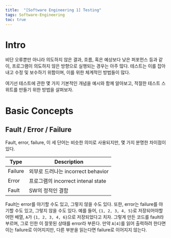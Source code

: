```yaml
---
title:  "[Software Engineering 1] Testing"
tags: Software-Engineering
toc: true
---
```


# Intro
비단 오류뿐만 아니라 의도하지 않은 결과, 흐름, 혹은 예상보다 낮은 퍼포먼스 등과 같이, 프로그램이 의도하지 않은 방향으로 실행되는 경우는 아주 많다. 테스트는 이를 잡아내고 수정 및 보수하기 위함이며, 이를 위한 체계적인 방법들이 많다. 

여기선 테스트에 관한 몇 가지 기본적인 개념을 예시와 함께 알아보고, 적절한 테스트 스위트를 만들기 위한 방법을 살펴보자.


# Basic Concepts
## Fault / Error / Failure
Fault, error, failure, 이 세 단어는 비슷한 의미로 사용되지만, 몇 가지 분명한 차이점이 있다. 

Type | Description
---|---
Failure | 외부로 드러나는 incorrect behavior
Error | 프로그램의 incorrect intenal state 
Fault | SW의 정적인 결함

Fault는 error를 야기할 수도 있고, 그렇지 않을 수도 있다. 또한, error는 failure를 야기할 수도 있고, 그렇지 않을 수도 있다. 예를 들어, `{1, 2, 3, 4, 5}`로 저장되어야할 어떤 배열, `A`가 `{1, 2, 3, 4, 6}`으로 저장되었다고 치자. 그렇게 만든 코드를 fault라 부르며, 그로 인한 이 잘못된 상태를 error라 부른다. 만약 `A[4]`를 읽어 출력하려 한다면 이는 failure로 이어지지만, 다른 부분을 읽는다면 failure로 이어지지 않는다.

